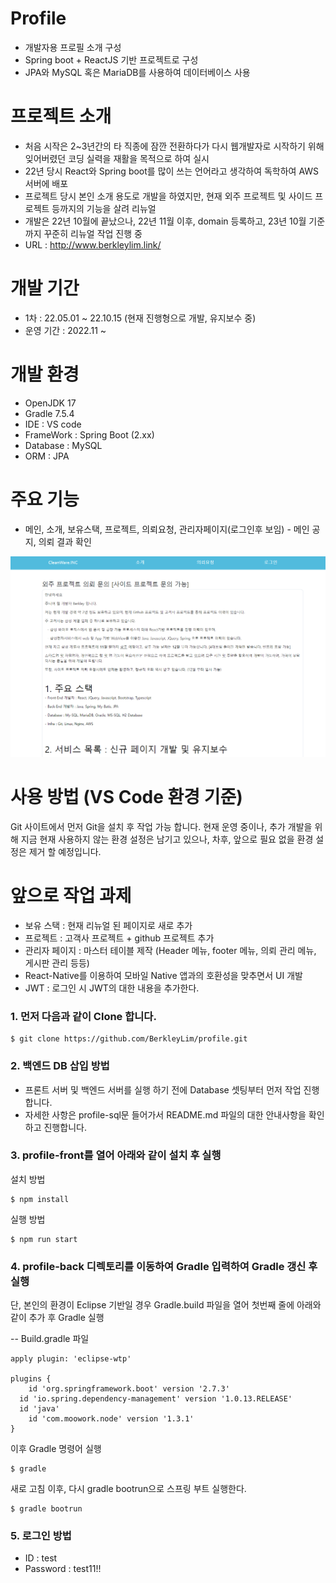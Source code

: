 # Profile
- 개발자용 프로필 소개 구성
- Spring boot + ReactJS 기반 프로젝트로 구성
- JPA와 MySQL 혹은 MariaDB를 사용하여 데이터베이스 사용

# 프로젝트 소개
- 처음 시작은 2~3년간의 타 직종에 잠깐 전환하다가 다시 웹개발자로 시작하기 위해 잊어버렸던 코딩 실력을 재활을 목적으로 하여 실시 
- 22년 당시 React와 Spring boot를 많이 쓰는 언어라고 생각하여 독학하여 AWS 서버에 배포
- 프로젝트 당시 본인 소개 용도로 개발을 하였지만, 현재 외주 프로젝트 및 사이드 프로젝트 등까지의 기능을 살려 리뉴얼
- 개발은 22년 10월에 끝났으나, 22년 11월 이후, domain 등록하고, 23년 10월 기준까지 꾸준히 리뉴얼 작업 진행 중
- URL : <link>http://www.berkleylim.link/</link> 

# 개발 기간
- 1차 : 22.05.01 ~ 22.10.15 (현재 진행형으로 개발, 유지보수 중)
- 운영 기간 : 2022.11 ~

# 개발 환경
- OpenJDK 17
- Gradle 7.5.4
- IDE : VS code
- FrameWork : Spring Boot (2.xx)
- Database : MySQL
- ORM : JPA

# 주요 기능
- 메인, 소개, 보유스택, 프로젝트, 의뢰요청, 관리자페이지(로그인후 보임) - 메인 공지, 의뢰 결과 확인
<img src="./profile-front/public/image/readme/main.png">

# 사용 방법 (VS Code 환경 기준)
Git 사이트에서 먼저 Git을 설치 후 작업 가능 합니다.
현재 운영 중이나, 추가 개발을 위해 지금 현재 사용하지 않는 환경 설정은 남기고 있으나,
차후, 앞으로 필요 없을 환경 설정은 제거 할 예정입니다.

# 앞으로 작업 과제
- 보유 스택 : 현재 리뉴얼 된 페이지로 새로 추가
- 프로젝트 : 고객사 프로젝트 + github 프로젝트 추가
- 관리자 페이지 : 마스터 테이블 제작 (Header 메뉴, footer 메뉴, 의뢰 관리 메뉴, 게시판 관리 등등)
- React-Native를 이용하여 모바일 Native 앱과의 호환성을 맞추면서 UI 개발
- JWT : 로그인 시 JWT의 대한 내용을 추가한다.

### 1. 먼저 다음과 같이 Clone 합니다.
```
$ git clone https://github.com/BerkleyLim/profile.git
```


### 2. 백엔드 DB 삽입 방법
- 프론트 서버 및 백엔드 서버를 실행 하기 전에 Database 셋팅부터 먼저 작업 진행합니다.
- 자세한 사항은 profile-sql문 들어가서 README.md 파일의 대한 안내사항을 확인하고 진행합니다.

### 3. profile-front를 열어 아래와 같이 설치 후 실행

설치 방법
```
$ npm install
```

실행 방법
```
$ npm run start
```

### 4. profile-back 디렉토리를 이동하여 Gradle 입력하여 Gradle 갱신 후 실행
단, 본인의 환경이 Eclipse 기반일 경우 Gradle.build 파일을 열어 첫번째 줄에 아래와 같이 추가 후 Gradle 실행


-- Build.gradle 파일
```
apply plugin: 'eclipse-wtp'

plugins {
	id 'org.springframework.boot' version '2.7.3'
  id 'io.spring.dependency-management' version '1.0.13.RELEASE'
  id 'java'
	id 'com.moowork.node' version '1.3.1'
}
```

이후 Gradle 명령어 실행
```
$ gradle
```

새로 고침 이후, 다시 gradle bootrun으로 스프링 부트 실행한다.
```
$ gradle bootrun
```

### 5. 로그인 방법
- ID : test
- Password : test11!!